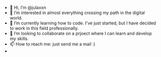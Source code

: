 - 👋 Hi, I’m @julaxxn
- 👀 I’m interested in almost everything crossing my path in the digital world.
- 🌱 I’m currently learning how to code. I've just started,  but I have decided to work in this field professionally.
- 💞️ I’m looking to collaborate on a prjoect where I can learn and develop my skills.
- 📫 How to reach me: just send me a mail :)
- 

<!---
julaxxn/julaxxn is a ✨ special ✨ repository because its `README.md` (this file) appears on your GitHub profile.
You can click the Preview link to take a look at your changes.
--->
